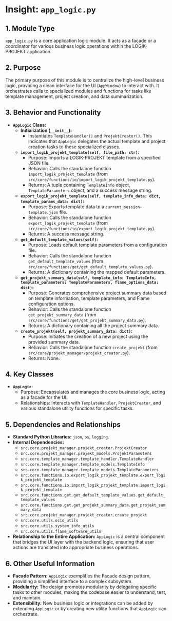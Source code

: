# Insight: `app_logic.py`

## 1. Module Type

`app_logic.py` is a core application logic module. It acts as a facade or a coordinator for various business logic operations within the LOGIK-PROJEKT application.

## 2. Purpose

The primary purpose of this module is to centralize the high-level business logic, providing a clean interface for the UI (`AppWindow`) to interact with. It orchestrates calls to specialized modules and functions for tasks like template management, project creation, and data summarization.

## 3. Behavior and Functionality

- **`AppLogic` Class:**
  - **Initialization (`__init__`):**
    - Instantiates `TemplateHandler()` and `ProjektCreator()`. This indicates that `AppLogic` delegates the actual template and project creation tasks to these specialized classes.
  - **`import_logik_projekt_template(self, file_path: str)`:**
    - Purpose: Imports a LOGIK-PROJEKT template from a specified JSON file.
    - Behavior: Calls the standalone function `import_logik_projekt_template` (from `src/core/functions/io/import_logik_projekt_template.py`).
    - Returns: A tuple containing `TemplateInfo` object, `TemplateParameters` object, and a success message string.
  - **`export_logik_projekt_template(self, template_info_data: dict, template_params_data: dict)`:**
    - Purpose: Exports template data to a `current_session-template.json` file.
    - Behavior: Calls the standalone function `export_logik_projekt_template` (from `src/core/functions/io/export_logik_projekt_template.py`).
    - Returns: A success message string.
  - **`get_default_template_values(self)`:**
    - Purpose: Loads default template parameters from a configuration file.
    - Behavior: Calls the standalone function `get_default_template_values` (from `src/core/functions/get/get_default_template_values.py`).
    - Returns: A dictionary containing the mapped default parameters.
  - **`get_projekt_summary_data(self, template_info: TemplateInfo, template_parameters: TemplateParameters, flame_options_data: dict)`:**
    - Purpose: Generates comprehensive project summary data based on template information, template parameters, and Flame configuration options.
    - Behavior: Calls the standalone function `get_projekt_summary_data` (from `src/core/functions/get/get_projekt_summary_data.py`).
    - Returns: A dictionary containing all the project summary data.
  - **`create_projekt(self, projekt_summary_data: dict)`:**
    - Purpose: Initiates the creation of a new project using the provided summary data.
    - Behavior: Calls the standalone function `create_projekt` (from `src/core/projekt_manager/projekt_creator.py`).
    - Returns: None.

## 4. Key Classes

- **`AppLogic`:**
  - Purpose: Encapsulates and manages the core business logic, acting as a facade for the UI.
  - Relationships: Interacts with `TemplateHandler`, `ProjektCreator`, and various standalone utility functions for specific tasks.

## 5. Dependencies and Relationships

- **Standard Python Libraries:** `json`, `os`, `logging`.
- **Internal Dependencies:**
  - `src.core.projekt_manager.projekt_creator.ProjektCreator`
  - `src.core.projekt_manager.projekt_models.ProjektParameters`
  - `src.core.template_manager.template_handler.TemplateHandler`
  - `src.core.template_manager.template_models.TemplateInfo`
  - `src.core.template_manager.template_models.TemplateParameters`
  - `src.core.functions.io.export_logik_projekt_template.export_logik_projekt_template`
  - `src.core.functions.io.import_logik_projekt_template.import_logik_projekt_template`
  - `src.core.functions.get.get_default_template_values.get_default_template_values`
  - `src.core.functions.get.get_projekt_summary_data.get_projekt_summary_data`
  - `src.core.projekt_manager.projekt_creator.create_projekt`
  - `src.core.utils.ocio_utils`
  - `src.core.utils.system_info_utils`
  - `src.core.utils.flame_software_utils`
- **Relationship to the Entire Application:** `AppLogic` is a central component that bridges the UI layer with the backend logic, ensuring that user actions are translated into appropriate business operations.

## 6. Other Useful Information

- **Facade Pattern:** `AppLogic` exemplifies the Facade design pattern, providing a simplified interface to a complex subsystem.
- **Modularity:** The design promotes modularity by delegating specific tasks to other modules, making the codebase easier to understand, test, and maintain.
- **Extensibility:** New business logic or integrations can be added by extending `AppLogic` or by creating new utility functions that `AppLogic` can orchestrate.
